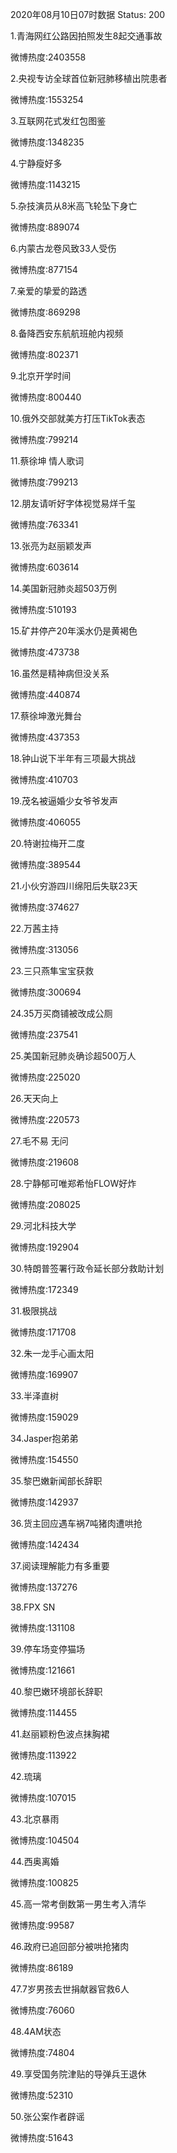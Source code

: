 2020年08月10日07时数据
Status: 200

1.青海网红公路因拍照发生8起交通事故

微博热度:2403558

2.央视专访全球首位新冠肺移植出院患者

微博热度:1553254

3.互联网花式发红包图鉴

微博热度:1348235

4.宁静瘦好多

微博热度:1143215

5.杂技演员从8米高飞轮坠下身亡

微博热度:889074

6.内蒙古龙卷风致33人受伤

微博热度:877154

7.亲爱的挚爱的路透

微博热度:869298

8.备降西安东航航班舱内视频

微博热度:802371

9.北京开学时间

微博热度:800440

10.俄外交部就美方打压TikTok表态

微博热度:799214

11.蔡徐坤 情人歌词

微博热度:799213

12.朋友请听好字体视觉易烊千玺

微博热度:763341

13.张亮为赵丽颖发声

微博热度:603614

14.美国新冠肺炎超503万例

微博热度:510193

15.矿井停产20年溪水仍是黄褐色

微博热度:473738

16.虽然是精神病但没关系

微博热度:440874

17.蔡徐坤激光舞台

微博热度:437353

18.钟山说下半年有三项最大挑战

微博热度:410703

19.茂名被逼婚少女爷爷发声

微博热度:406055

20.特谢拉梅开二度

微博热度:389544

21.小伙穷游四川绵阳后失联23天

微博热度:374627

22.万茜主持

微博热度:313056

23.三只燕隼宝宝获救

微博热度:300694

24.35万买商铺被改成公厕

微博热度:237541

25.美国新冠肺炎确诊超500万人

微博热度:225020

26.天天向上

微博热度:220573

27.毛不易 无问

微博热度:219608

28.宁静郁可唯郑希怡FLOW好炸

微博热度:208025

29.河北科技大学

微博热度:192904

30.特朗普签署行政令延长部分救助计划

微博热度:172349

31.极限挑战

微博热度:171708

32.朱一龙手心画太阳

微博热度:169907

33.半泽直树

微博热度:159029

34.Jasper抱弟弟

微博热度:154550

35.黎巴嫩新闻部长辞职

微博热度:142937

36.货主回应遇车祸7吨猪肉遭哄抢

微博热度:142434

37.阅读理解能力有多重要

微博热度:137276

38.FPX SN

微博热度:131108

39.停车场变停猫场

微博热度:121661

40.黎巴嫩环境部长辞职

微博热度:114455

41.赵丽颖粉色波点抹胸裙

微博热度:113922

42.琉璃

微博热度:107015

43.北京暴雨

微博热度:104504

44.西奥离婚

微博热度:100825

45.高一常考倒数第一男生考入清华

微博热度:99587

46.政府已追回部分被哄抢猪肉

微博热度:86189

47.7岁男孩去世捐献器官救6人

微博热度:76060

48.4AM状态

微博热度:74804

49.享受国务院津贴的导弹兵王退休

微博热度:52310

50.张公案作者辟谣

微博热度:51643

